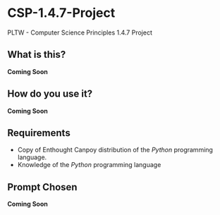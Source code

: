 # CSP-1.4.7-Project
PLTW - Computer Science Principles 1.4.7 Project

## What is this?
**Coming Soon**

## How do you use it?
**Coming Soon**

## Requirements
* Copy of Enthought Canpoy distribution of the *Python* programming language.
* Knowledge of the *Python* programming language

## Prompt Chosen
**Coming Soon**
